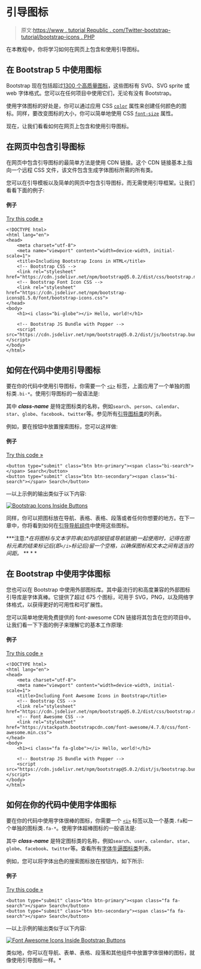 # 引导图标

> 原文:[https://www . tutorial Republic . com/Twitter-bootstrap-tutorial/bootstrap-icons . PHP](https://www.tutorialrepublic.com/twitter-bootstrap-tutorial/bootstrap-icons.php)

在本教程中，你将学习如何在网页上包含和使用引导图标。

## 在 Bootstrap 5 中使用图标

Bootstrap 现在包括超过[1300 个高质量图标](/bootstrap-icons-classes.php)，这些图标有 SVG、SVG sprite 或 web 字体格式。您可以在任何项目中使用它们，无论有没有 Bootstrap。

使用字体图标的好处是，你可以通过应用 CSS [`color`](../css-reference/css-color-property.php) 属性来创建任何颜色的图标。同样，要改变图标的大小，你可以简单地使用 CSS [`font-size`](../css-reference/css-font-size-property.php) 属性。

现在，让我们看看如何在网页上包含和使用引导图标。

## 在网页中包含引导图标

在网页中包含引导图标的最简单方法是使用 CDN 链接。这个 CDN 链接基本上指向一个远程 CSS 文件，该文件包含生成字体图标所需的所有类。

您可以在引导模板以及简单的网页中包含引导图标，而无需使用引导框架。让我们看看下面的例子:

#### 例子

[Try this code »](../codelab.php?topic=bootstrap&file=include-icons "Try this code using online Editor")

```
<!DOCTYPE html>
<html lang="en">
<head>
    <meta charset="utf-8">
    <meta name="viewport" content="width=device-width, initial-scale=1">
    <title>Including Bootstrap Icons in HTML</title>
    <!-- Bootstrap CSS -->
    <link rel="stylesheet" href="https://cdn.jsdelivr.net/npm/bootstrap@5.0.2/dist/css/bootstrap.min.css">
    <!-- Bootstrap Font Icon CSS -->
    <link rel="stylesheet" href="https://cdn.jsdelivr.net/npm/bootstrap-icons@1.5.0/font/bootstrap-icons.css">
</head>
<body>
    <h1><i class="bi-globe"></i> Hello, world!</h1>

    <!-- Bootstrap JS Bundle with Popper -->
    <script src="https://cdn.jsdelivr.net/npm/bootstrap@5.0.2/dist/js/bootstrap.bundle.min.js"></script>
</body>
</html>
```

## 如何在代码中使用引导图标

要在你的代码中使用引导图标，你需要一个 [`<i>`](../html-reference/html-i-tag.php) 标签，上面应用了一个单独的图标类`.bi-*`。使用引导图标的一般语法是:

<i class="bi-*class-name*"></i>

其中 ***class-name*** 是特定图标类的名称，例如`search`、`person`、`calendar`、`star`、`globe`、`facebook`、`twitter`等。参见所有[引导图标类](/bootstrap-icons-classes.php)的列表。

例如，要在按钮中放置搜索图标，您可以这样做:

#### 例子

[Try this code »](../codelab.php?topic=bootstrap&file=buttons-with-icons "Try this code using online Editor")

```
<button type="submit" class="btn btn-primary"><span class="bi-search"></span> Search</button>
<button type="submit" class="btn btn-secondary"><span class="bi-search"></span> Search</button>
```

—以上示例的输出类似于以下内容:

[![Bootstrap Icons Inside Buttons](../Images/8fa234aeb9ddbe00c3681f95d37e21b3.png)](../codelab.php?topic=bootstrap&file=buttons-with-icons) 

同样，你可以把图标放在导航、表格、表格、段落或者任何你想要的地方。在下一章中，你将看到如何在[引导导航组件](bootstrap-navs.php)中使用这些图标。

 ***注意:**在将图标与文本字符串(如内部按钮或导航链接)一起使用时，记得在图标元素的结束标记后(即`</i>`标记后)留一个空格，以确保图标和文本之间有适当的间距。*  ** * *

## 在 Bootstrap 中使用字体图标

您也可以在 Bootstrap 中使用外部图标库。其中最流行的和高度兼容的外部图标引导库是字体真棒。它提供了超过 675 个图标，可用于 SVG，PNG，以及网络字体格式，以获得更好的可用性和可扩展性。

您可以简单地使用免费提供的 font-awesome CDN 链接将其包含在您的项目中。让我们看一下下面的例子来理解它的基本工作原理:

#### 例子

[Try this code »](../codelab.php?topic=bootstrap&file=include-font-awesome-icons "Try this code using online Editor")

```
<!DOCTYPE html>
<html lang="en">
<head>
    <meta charset="utf-8">
    <meta name="viewport" content="width=device-width, initial-scale=1">
    <title>Including Font Awesome Icons in Bootstrap</title>
    <!-- Bootstrap CSS -->
    <link rel="stylesheet" href="https://cdn.jsdelivr.net/npm/bootstrap@5.0.2/dist/css/bootstrap.min.css">
    <!-- Font Awesome CSS -->
    <link rel="stylesheet" href="https://stackpath.bootstrapcdn.com/font-awesome/4.7.0/css/font-awesome.min.css">
</head>
<body>
    <h1><i class="fa fa-globe"></i> Hello, world!</h1>

    <!-- Bootstrap JS Bundle with Popper -->
    <script src="https://cdn.jsdelivr.net/npm/bootstrap@5.0.2/dist/js/bootstrap.bundle.min.js"></script>
</body>
</html>
```

## 如何在你的代码中使用字体图标

要在你的代码中使用字体很棒的图标，你需要一个 [`<i>`](../html-reference/html-i-tag.php) 标签以及一个基类`.fa`和一个单独的图标类`.fa-*`。使用字体超棒图标的一般语法是:

<i class="fa fa-*class-name*"></i>

其中 ***class-name*** 是特定图标类的名称，例如`search`、`user`、`calendar`、`star`、`globe`、`facebook`、`twitter`等。查看所有[字体牛逼图标类](/font-awesome-icons-classes.php)列表。

例如，您可以将字体出色的搜索图标放在按钮内，如下所示:

#### 例子

[Try this code »](../codelab.php?topic=bootstrap&file=buttons-with-font-awesome-icons "Try this code using online Editor")

```
<button type="submit" class="btn btn-primary"><span class="fa fa-search"></span> Search</button>
<button type="submit" class="btn btn-secondary"><span class="fa fa-search"></span> Search</button>
```

—以上示例的输出类似于以下内容:

[![Font Awesome Icons Inside Bootstrap Buttons](../Images/e4336f25e9e33ef03cd7412d6ba46d0a.png)](../codelab.php?topic=bootstrap&file=buttons-with-font-awesome-icons) 

类似地，你可以在导航、表单、表格、段落和其他组件中放置字体很棒的图标，就像使用引导图标一样。*